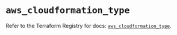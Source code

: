 # `aws_cloudformation_type`

Refer to the Terraform Registry for docs: [`aws_cloudformation_type`](https://registry.terraform.io/providers/hashicorp/aws/3.76.1/docs/resources/cloudformation_type).
